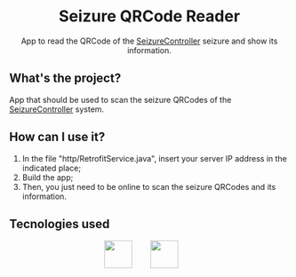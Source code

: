 <div align="center">
  <h1>Seizure QRCode Reader</h1>
  <p>App to read the QRCode of the <a href="https://www.github.com/erikgaborim/SeizureController" >SeizureController</a> seizure and show its information.</p>
</div>

## What's the project?
  
App that should be used to scan the seizure QRCodes of the <a href="https://www.github.com/erikgaborim/SeizureController" >SeizureController</a> system.

## How can I use it?
  
1. In the file "http/RetrofitService.java", insert your server IP address in the indicated place;
2. Build the app;
3. Then, you just need to be online to scan the seizure QRCodes and its information.

## Tecnologies used
  
<div align="center">
  <img height="50" src="https://cdn.jsdelivr.net/gh/devicons/devicon/icons/java/java-original.svg">
  &ensp;&nbsp;&emsp;
  <img height="50" src="https://cdn.jsdelivr.net/gh/devicons/devicon/icons/androidstudio/androidstudio-original.svg">
  &ensp;&nbsp;&emsp;
</div>
